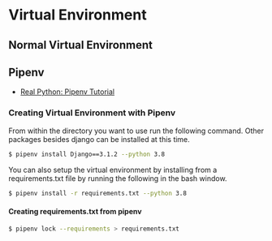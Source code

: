 # Virtual Environment

## Normal Virtual Environment

## Pipenv
* [Real Python: Pipenv Tutorial](https://realpython.com/pipenv-guide/)
### Creating Virtual Environment with Pipenv

From within the directory you want to use run the following command. Other 
packages besides django can be installed at this time.
```bash
$ pipenv install Django==3.1.2 --python 3.8
```
You can also setup the virtual environment by installing from a requirements.txt
file by running the following in the bash window.
```bash
$ pipenv install -r requirements.txt --python 3.8
```

#### Creating requirements.txt from pipenv

```bash
$ pipenv lock --requirements > requirements.txt
```